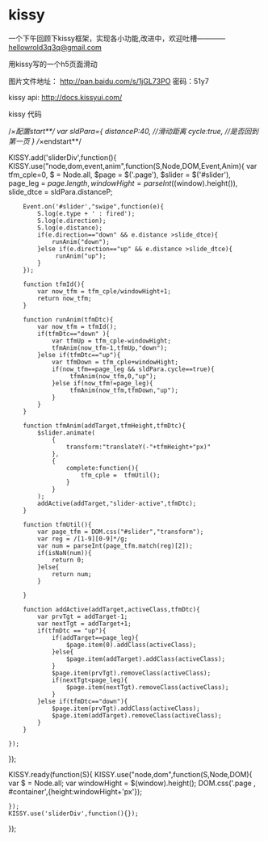 # kissy
一个下午回顾下kissy框架，实现各小功能,改进中，欢迎吐槽————hellowrold3q3q@gmail.com

用kissy写的一个h5页面滑动

图片文件地址：
http://pan.baidu.com/s/1jGL73PO
密码：51y7

kissy api: http://docs.kissyui.com/

kissy 代码

/*×配置start**/
var sldPara={
	distanceP:40, //滑动距离
	cycle:true, //是否回到第一页
}
/*×endstart**/


KISSY.add('sliderDiv',function(){
	KISSY.use("node,dom,event,anim",function(S,Node,DOM,Event,Anim){
		var tfm_cple=0,
			$ = Node.all,
			$page = $('.page'),
			$slider = $('#slider'),
			page_leg = $page.length,
			windowHight = parseInt($(window).height()),
			slide_dtce = sldPara.distanceP;

		Event.on('#slider',"swipe",function(e){
			S.log(e.type + ' : fired');
            S.log(e.direction);
            S.log(e.distance);
            if(e.direction=="down" && e.distance >slide_dtce){
            	runAnim("down");
            }else if(e.direction=="up" && e.distance >slide_dtce){
            	 runAnim("up");
            }
		});

		function tfmId(){
			var now_tfm = tfm_cple/windowHight+1;
			return now_tfm;
		}

		function runAnim(tfmDtc){
			var now_tfm = tfmId();
			if(tfmDtc=="down" ){
   				var tfmUp = tfm_cple-windowHight;
       			tfmAnim(now_tfm-1,tfmUp,"down");
       		}else if(tfmDtc=="up"){
       		    var tfmDown = tfm_cple+windowHight;
				if(now_tfm==page_leg && sldPara.cycle==true){
					 tfmAnim(now_tfm,0,"up");	
				}else if(now_tfm!=page_leg){
					 tfmAnim(now_tfm,tfmDown,"up");
				}	
       		}
		}

		function tfmAnim(addTarget,tfmHeight,tfmDtc){
			$slider.animate(
				{
					transform:"translateY(-"+tfmHeight+"px)"				
				},
				{
					complete:function(){
						tfm_cple =  tfmUtil();
					}
				}
			);
			addActive(addTarget,"slider-active",tfmDtc);
		}

		function tfmUtil(){
			var page_tfm = DOM.css("#slider","transform");
     		var reg = /[1-9][0-9]*/g;  
            var num = parseInt(page_tfm.match(reg)[2]); 
            if(isNaN(num)){
            	return 0;
            }else{
            	return num;
            }
			
		}

		function addActive(addTarget,activeClass,tfmDtc){
			var prvTgt = addTarget-1;
			var nextTgt = addTarget+1;
			if(tfmDtc == "up"){
				if(addTarget==page_leg){
					$page.item(0).addClass(activeClass);
				}else{
					$page.item(addTarget).addClass(activeClass);
				}
				$page.item(prvTgt).removeClass(activeClass);
				if(nextTgt<page_leg){
					$page.item(nextTgt).removeClass(activeClass);
				}
			}else if(tfmDtc=="down"){
				$page.item(prvTgt).addClass(activeClass);
				$page.item(addTarget).removeClass(activeClass);
			}
		}

	});
});


KISSY.ready(function(S){
	KISSY.use("node,dom",function(S,Node,DOM){
		var $ = Node.all;
		var windowHight = $(window).height();
		DOM.css('.page , #container',{height:windowHight+'px'});

	});
	KISSY.use('sliderDiv',function(){});

});
